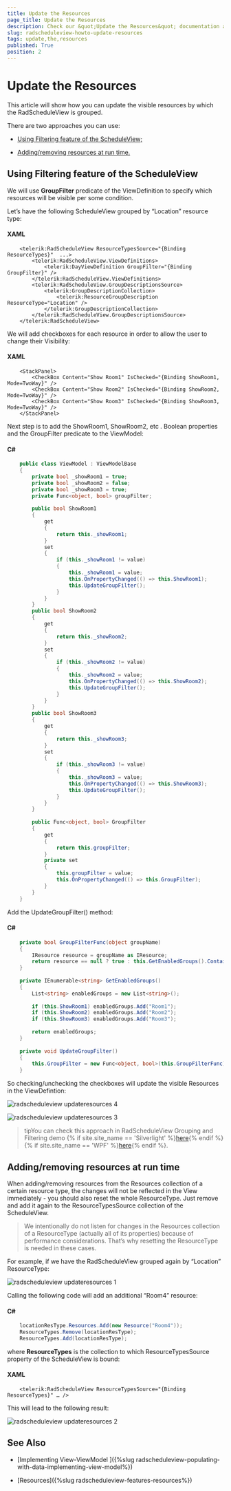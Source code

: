 ```yaml
---
title: Update the Resources
page_title: Update the Resources
description: Check our &quot;Update the Resources&quot; documentation article for the RadScheduleView {{ site.framework_name }} control.
slug: radscheduleview-howto-update-resources
tags: update,the,resources
published: True
position: 2
---
```


# Update the Resources

This article will show how you can update the visible resources by which the RadScheduleView is grouped.

There are two approaches you can use:

* [Using Filtering feature of the ScheduleView;](#using-filtering-feature-of-the-scheduleview)

* [Adding/removing resources at run time.](#addingremoving-resources-at-run-time)

## Using Filtering feature of the ScheduleView

We will use __GroupFilter__ predicate of the ViewDefinition to specify which resources will be visible per some condition.

Let’s have the following ScheduleView grouped by “Location” resource type:

#### __XAML__

```XAML
	<telerik:RadScheduleView ResourceTypesSource="{Binding ResourceTypes}"  ...>		
		<telerik:RadScheduleView.ViewDefinitions>
			<telerik:DayViewDefinition GroupFilter="{Binding GroupFilter}" />
		</telerik:RadScheduleView.ViewDefinitions>			
		<telerik:RadScheduleView.GroupDescriptionsSource>
			<telerik:GroupDescriptionCollection>
				<telerik:ResourceGroupDescription ResourceType="Location" />
			</telerik:GroupDescriptionCollection>
		</telerik:RadScheduleView.GroupDescriptionsSource>
	</telerik:RadScheduleView>
```

We will add checkboxes for each resource in order to allow the user to change their Visibility:

#### __XAML__

```XAML
	<StackPanel>
		<CheckBox Content="Show Room1" IsChecked="{Binding ShowRoom1, Mode=TwoWay}" />
		<CheckBox Content="Show Room2" IsChecked="{Binding ShowRoom2, Mode=TwoWay}" />
		<CheckBox Content="Show Room3" IsChecked="{Binding ShowRoom3, Mode=TwoWay}" />
	</StackPanel>
```

Next step is to add the ShowRoom1, ShowRoom2, etc . Boolean properties and the GroupFilter predicate to the ViewModel:

#### __C#__

```C#
	public class ViewModel : ViewModelBase
	{
		private bool _showRoom1 = true;
		private bool _showRoom2 = false;
		private bool _showRoom3 = true;
		private Func<object, bool> groupFilter;
	
		public bool ShowRoom1
		{
			get
			{
				return this._showRoom1;
			}
			set
			{
				if (this._showRoom1 != value)
				{
					this._showRoom1 = value;
					this.OnPropertyChanged(() => this.ShowRoom1);
					this.UpdateGroupFilter();
				}
			}
		}
		public bool ShowRoom2
		{
			get
			{
				return this._showRoom2;
			}
			set
			{
				if (this._showRoom2 != value)
				{
					this._showRoom2 = value;
					this.OnPropertyChanged(() => this.ShowRoom2);
					this.UpdateGroupFilter();
				}
			}
		}
		public bool ShowRoom3
		{
			get
			{
				return this._showRoom3;
			}
			set
			{
				if (this._showRoom3 != value)
				{
					this._showRoom3 = value;
					this.OnPropertyChanged(() => this.ShowRoom3);
					this.UpdateGroupFilter();
				}
			}
		}
	
		public Func<object, bool> GroupFilter
		{
			get
			{
				return this.groupFilter;
			}
			private set
			{
				this.groupFilter = value;
				this.OnPropertyChanged(() => this.GroupFilter);
			}
		}
	}
```

Add the UpdateGroupFilter() method:

#### __C#__

```C#
	private bool GroupFilterFunc(object groupName)
	{
		IResource resource = groupName as IResource;
		return resource == null ? true : this.GetEnabledGroups().Contains(resource.ResourceName, StringComparer.OrdinalIgnoreCase);
	}
	
	private IEnumerable<string> GetEnabledGroups()
	{
		List<string> enabledGroups = new List<string>();
	
		if (this.ShowRoom1) enabledGroups.Add("Room1");
		if (this.ShowRoom2) enabledGroups.Add("Room2");
		if (this.ShowRoom3) enabledGroups.Add("Room3");
			
		return enabledGroups;
	}
	
	private void UpdateGroupFilter()
	{
		this.GroupFilter = new Func<object, bool>(this.GroupFilterFunc);
	}
```

So checking/unchecking the checkboxes will update the visible Resources in the ViewDefintion:

![radscheduleview updateresources 4](images/radscheduleview_updateresources_4.png)

![radscheduleview updateresources 3](images/radscheduleview_updateresources_3.png)

>tipYou can check this approach in RadScheduleView Grouping and Filtering demo {% if site.site_name == 'Silverlight' %}[here](https://demos.telerik.com/silverlight/#ScheduleView/Grouping/GroupingAndFiltering){% endif %}{% if site.site_name == 'WPF' %}[here](https://demos.telerik.com/wpf/){% endif %}.

## Adding/removing resources at run time

When adding/removing resources from the Resources collection of  a certain resource type, the changes will not be reflected in the View immediately - you should also reset the whole ResourceType.  Just remove and add it again to the ResourceTypesSource collection of the ScheduleView.

>We intentionally do not listen for changes in the Resources collection of a ResourceType (actually all of its properties) because of performance considerations. That’s why resetting the ResourceType is needed in these cases.

For example, if we have the RadScheduleView grouped again by “Location” ResourceType:

![radscheduleview updateresources 1](images/radscheduleview_updateresources_1.png)

Calling the following code will add an additional “Room4” resource:

#### __C#__

```C#
	locationResType.Resources.Add(new Resource("Room4"));
	ResourceTypes.Remove(locationResType);
	ResourceTypes.Add(locationResType);
```

where __ResourceTypes__ is the collection to which ResourceTypesSource property of the ScheduleView is bound:

#### __XAML__

```XAML
	<telerik:RadScheduleView ResourceTypesSource="{Binding ResourceTypes}" … />
```

This will lead to the following result:

![radscheduleview updateresources 2](images/radscheduleview_updateresources_2.png)

## See Also

 * [Implementing View-ViewModel ]({%slug radscheduleview-populating-with-data-implementing-view-model%})

 * [Resources]({%slug radscheduleview-features-resources%})
